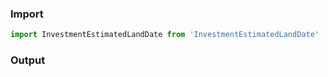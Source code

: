 ### Import

```js
import InvestmentEstimatedLandDate from 'InvestmentEstimatedLandDate'
```

### Output

